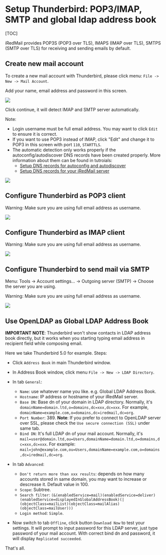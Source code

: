 # Setup Thunderbird: POP3/IMAP, SMTP and global ldap address book

[TOC]

iRedMail provides POP3S (POP3 over TLS), IMAPS (IMAP over TLS), SMTPS (SMTP over TLS) for receiving and sending emails by default.

## Create new mail account

To create a new mail account with Thunderbird, please click menu: `File -> New -> Mail Account`.

Add your name, email address and password in this screen.

![](./images/thunderbird/new.mail.account.png)

Click continue, it will detect IMAP and SMTP server automatically.

Note:

* Login username must be full email address. You may want to click `Edit` to ensure it is correct.
* If you want to use POP3 instead of IMAP, click "Edit" and change it to POP3 in this screen with port `110`, `STARTTLS`.
* The automatic detection only works properly if the autoconfig/autodiscover DNS records have been created properly. More information about them can be found in tutroials:
    * [Setup DNS records for autoconfig and autodiscover](https://docs.iredmail.org/iredmail-easy.autoconfig.autodiscover.html)
    * [Setup DNS records for your iRedMail server](https://docs.iredmail.org/setup.dns.html)

![](./images/thunderbird/new.mail.account.setup.png)

## Configure Thunderbird as POP3 client
Warning: Make sure you are using full email address as username.

![](./images/thunderbird/pop3.png)

## Configure Thunderbird as IMAP client

Warning: Make sure you are using full email address as username.

![](./images/thunderbird/imap.png)

## Configure Thunderbird to send mail via SMTP

Menu: Tools -> Account settings... -> Outgoing server (SMTP) -> Choose the server you are using.

Warning: Make sure you are using full email address as username.

![](./images/thunderbird/smtp.png)

## Use OpenLDAP as Global LDAP Address Book

__IMPORTANT NOTE__: Thunderbird won\'t show contacts in LDAP address book directly, but it works when you starting typing email address in recipient field while composing email.

Here we take Thunderbird 5.0 for example. Steps:

* Click `Address Book` in main Thunderbird window.
* In Address Book window, click menu `File -> New -> LDAP Directory`.
* In tab `General`:
    * `Name`: use whatever name you like. e.g. Global LDAP Address Book.
    * `Hostname`: IP address or hostname of your iRedMail server.
    * `Base DN`: Base dn of your domain in LDAP directory. Normally, it's `domainName=domain.ltd,o=domains,dc=xxx,dc=xxx`. For example, `domainName=example.com,o=domains,dc=iredmail,dc=org`.
    * `Port Number`: 389. __Note__: If you prefer to connect to OpenLDAP server over SSL, please check the `Use secure connection (SSL)` under same tab.
    * `Bind DN`: It's full LDAP dn of your mail account. Normally, it's `mail=user@domain.ltd,ou=Users,domainName=domain.ltd,o=domains,dc=xxx,dc=xxx`. For example: `mail=john@example.com,ou=Users,domainName=example.com,o=domains,dc=iredmail,dc=org`.

* In tab `Advanced`:
    * `Don't return more than xxx results`: depends on how many accounts stored in same domain, you may want to increase or descrease it. Default value in 100.
    * `Scope`: Subtree.
    * `Search filter`: `(&(enabledService=mail)(enabledService=deliver)(enabledService=displayedInGlobalAddressBook)(|(objectClass=mailList)(objectClass=mailAlias)(objectClass=mailUser)))`
    * `Login method`: `Simple`.

* Now switch to tab `Offline`, click button `Download Now` to test your settings. It will prompt to input password for this LDAP server, just type password of your mail account. With correct bind dn and password, it will display `Replicated succeeded`.

That's all.
